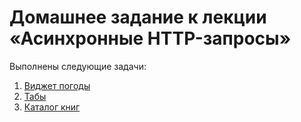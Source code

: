 # Домашнее задание к лекции «Асинхронные HTTP-запросы»

Выполнены следующие задачи:

1. [Виджет погоды](./weather-widget/js/main.js)
2. [Табы](./tabs/js/get-tabs.js)
3. [Каталог книг](./books-catalog/js/main.js)
